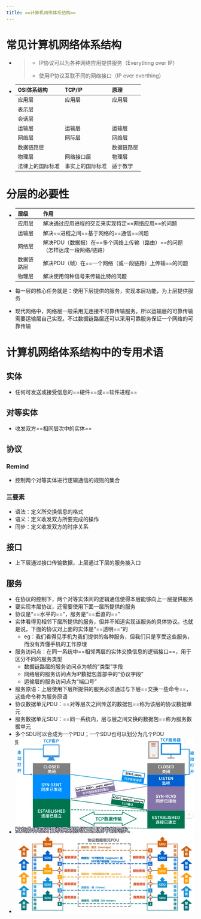 ```yaml
---
title: ==计算机网络体系结构==
---
```




# 常见计算机网络体系结构

- > - IP协议可以为各种网络应用提供服务（Everything over IP）
  > 
  > - 使用IP协议互联不同的网络接口（IP over everthing）

- | OSI体系结构		| TCP/IP         | 原理       |
  | ---------------- | -------------- | ---------- |
  | 应用层           | 应用层         | 应用层     |
  | 表示层           |                |            |
  | 会话层           |                |            |
  | 运输层           | 运输层         | 运输层     |
  | 网络层           | 网际层         | 网络层     |
  | 数据链路层       |              	  | 数据链路层 |
  | 物理层           | 网络接口层        | 物理层     |
  | 法律上的国际标准 | 事实上的国际标准	 | 适于教学   |

# 分层的必要性

- | 层级 | 作用 |
  | ---- | ---- |
  | 应用层 | 解决通过应用进程的交互来实现特定==网络应用==的问题 |
  | 运输层 | 解决==进程之间==基于网络的==通信==问题 |
  | 网络层 | 解决PDU（数据报）在==多个网络上传输（路由）==的问题（怎样达成一段网络/链路） |
  | 数据链路层 | 解决PDU（帧）在==一个网络（或一段链路）上传输==的问题 |
  | 物理层 | 解决使用何种信号来传输比特的问题 |

- 每一层的核心任务就是：使用下层提供的服务，实现本层功能，为上层提供服务

- 现代网络中，网络层一般采用无连接不可靠传输服务。所以运输层的可靠传输需要运输层自己实现。不过数据链路层还可以采用可靠服务保证一个网络的可靠传输


# 计算机网络体系结构中的专用术语

## 实体

- 任何可发送或接受信息的==硬件==或==软件进程==

## 对等实体

- 收发双方==相同层次中的实体==

## 协议

### Remind

- 控制两个对等实体进行逻辑通信的规则的集合

### 三要素

- 语法：定义所交换信息的格式
- 语义：定义收发双方所要完成的操作
- 同步：定义收发双方的时序关系

## 接口

- 上下层通过接口传输数据，上层通过下层的服务接入口

## 服务

- 在协议的控制下，两个对等实体间的逻辑通信使得本层能够向上一层提供服务
- 要实现本层协议，还需要使用下面一层所提供的服务
- 协议是“==水平的==”，服务是“==垂直的==”
- 实体看得见相邻下层所提供的服务，但并不知道实现该服务的具体协议。也就是说，下面的协议对上面的实体是“==透明==”的
	- eg：我们看得见手机为我们提供的各种服务，但我们只是享受这些服务，而没有弄懂手机的工作原理
- 服务访问点：在同一系统中==相邻两层的实体交换信息的逻辑接口==，用于区分不同的服务类型
	- 数据链路层的服务访问点为帧的“类型”字段
	- 网络层的服务访问点为IP数据包首部中的“协议字段”
	- 运输层的服务访问点为“端口号”
- 服务原语：上层使用下层所提供的服务必须通过与下层==交换一些命令==，这些命令称为服务原语
- 协议数据单元PDU：==对等层次之间传送的数据包==称为该层的协议数据单元
- 服务数据单元SDU：==同一系统内，层与层之间交换的数据包==称为服务数据单元
- 多个SDU可以合成为一个PDU；一个SDU也可以划分为几个PDU
- ![image1](./resource/a38fbcc50cd7447cb5ceda9089fde9d4.png)
- ![image2](./resource/74f657acf42e493aa998317a49a3f68c.png)
